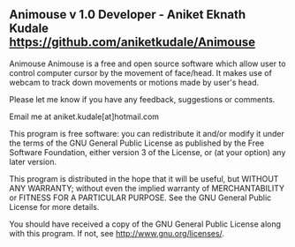 # 
Animouse v 1.0
Developer - Aniket Eknath Kudale
https://github.com/aniketkudale/Animouse
-----------------------------------------------------------------------

Animouse
Animouse is a free and open source software which allow user to control computer cursor by the movement of face/head. It makes use of webcam to track down movements or motions made by user's head.

Please let me know if you have any feedback, suggestions or comments. 

Email me at aniket.kudale[at]hotmail.com

This program is free software: you can redistribute it and/or modify
it under the terms of the GNU General Public License as published by
the Free Software Foundation, either version 3 of the License, or
(at your option) any later version.

This program is distributed in the hope that it will be useful,
but WITHOUT ANY WARRANTY; without even the implied warranty of
MERCHANTABILITY or FITNESS FOR A PARTICULAR PURPOSE.  See the
GNU General Public License for more details.

You should have received a copy of the GNU General Public License
along with this program.  If not, see <http://www.gnu.org/licenses/>.
